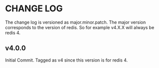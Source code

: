# CHANGE LOG

The change log is versioned as major.minor.patch. The major version corresponds to the version of redis. So for example v4.X.X will always be redis 4.

## v4.0.0

Initial Commit. Tagged as v4 since this version is for redis 4.
